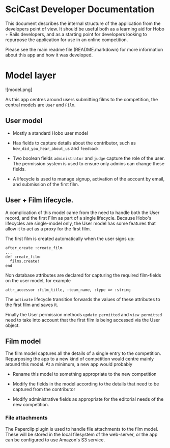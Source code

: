 # SciCast Developer Documentation

This document describes the internal structure of the application from the developers point of view. It should be useful both as a learning aid for Hobo + Rails developers, and as a starting point for developers looking to repurpose the application for use in an online competition.

Please see the main readme file (README.markdown) for more information about this app and how it was developed.

# Model layer

![model.png]

As this app centres around users submitting films to the competition, the central models are `User` and `Film`.

## User model

 - Mostly a standard Hobo user model

 - Has fields to capture details about the contributor, such as `how_did_you_hear_about_us` and `feedback`
 
 - Two boolean fields `administrator` and `judge` capture the role of the user. The permission system is used to ensure only admins can change these fields.
 
 - A lifecycle is used to manage signup, activation of the account by email, and submission of the first film.
 
## User + Film lifecycle.

A complication of this model came from the need to handle both the User record, and the first Film as part of a single lifecycle. Because Hobo's lifecycles are single-model only, the User model has some features that allow it to act as a proxy for the first film.

The first film is created automatically when the user signs up:

    after_create :create_film
    ...
    def create_film
      films.create!
    end

Non database attributes are declared for capturing the required film-fields on the user model, for example
 
    attr_accessor :film_title, :team_name, :type => :string
   
The `activate` lifecycle transition forwards the values of these attributes to the first film and saves it.

Finally the User permission methods `update_permitted` and `view_permitted` need to take into account that the first film is being accessed via the User object.


## Film model

The film model captures all the details of a single entry to the competition. Repurposing the app to a new kind of competition would centre mainly around this model. At a minimum, a new app would probably

 - Rename this model to something appropriate to the new competition
 
 - Modify the fields in the model according to the details that need to be captured from the contributor
 
 - Modify administrative fields as appropriate for the editorial needs of the new competition.
 
### File attachments

The Paperclip plugin is used to handle file attachments to the film model. These will be stored in the local filesystem of the web-server, or the app can be configured to use Amazon's S3 service.